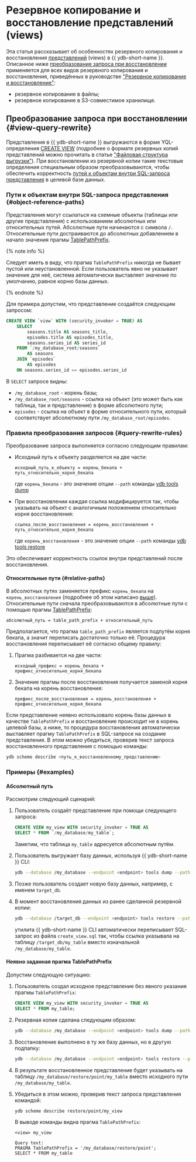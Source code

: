 # Резервное копирование и восстановление представлений (views)

Эта статья рассказывает об особенностях резервного копирования и восстановления [представлений](../../../concepts/datamodel/view.md) (views) в {{ ydb-short-name }}. Описанное ниже [преобразование запроса при восстановлении](#view-query-rewrite) применяется для всех видов резервного копирования и восстановления, приведённых в руководстве ["Резервное копирование и восстановление"](../../../devops/manual/backup-and-recovery.md):

- резервное копирование в файлы;
- резервное копирование в S3-совместимое хранилище.

## Преобразование запроса при восстановлении {#view-query-rewrite}

Представления в {{ ydb-short-name }} выгружаются в форме YQL-определения [CREATE VIEW](../../../yql/reference/syntax/create-view.md) (подробнее о формате резервных копий представлений можно прочитать в статье ["Файловая структура выгрузки"](./file-structure.md#views)). При восстановлении из резервной копии такие текстовые определения специальным образом преобразовываются, чтобы обеспечить корректность [путей к объектам внутри SQL-запроса представления](#object-reference-paths) в целевой базе данных.

### Пути к объектам внутри SQL-запроса представления {#object-reference-paths}

Представления могут ссылаться на схемные объекты (таблицы или другие представления) с использованием абсолютных или относительных путей. Абсолютные пути начинаются с символа `/`. Относительные пути достраиваются до абсолютных добавлением в начало значения прагмы [TablePathPrefix](../../../yql/reference/syntax/pragma#table-path-prefix).

{% note info %}

Следует иметь в виду, что прагма `TablePathPrefix` никогда не бывает пустой или неустановленной. Если пользователь явно не указывает значение для неё, система автоматически выставляет значение по умолчанию, равное корню базы данных.

{% endnote %}

Для примера допустим, что представление создаётся следующим запросом:

```sql
CREATE VIEW `view` WITH (security_invoker = TRUE) AS
    SELECT
        seasons.title AS seasons_title,
        episodes.title AS episodes_title,
        seasons.series_id AS series_id
    FROM `/my_database_root/seasons`
        AS seasons
    JOIN `episodes`
        AS episodes
    ON seasons.series_id == episodes.series_id
```

В `SELECT` запросе видны:

- `/my_database_root` - корень базы;
- `/my_database_root/seasons` - ссылка на объект (это может быть как таблица, так и представление) в форме абсолютного пути;
- `episodes` - ссылка на объект в форме относительного пути, который соответствует абсолютному пути `/my_database_root/episodes`.

### Правила преобразования запросов {#query-rewrite-rules}

Преобразование запроса выполняется согласно следующим правилам:

- Исходный путь к объекту разделяется на две части:

    ```text
    исходный_путь_к_объекту = корень_бекапа + путь_относительно_корня_бекапа
    ```

    где `корень_бекапа` - это значение опции `--path` команды [ydb tools dump](./_includes/tools-dump.md)

- При восстановлении каждая ссылка модифицируется так, чтобы указывать на объект с аналогичным положением относительно корня восстановления:

    ```text
    ссылка_после_восстановления = корень_восстановления + путь_относительно_корня_бекапа
    ```

    где `корень_восстановления` - это значение опции `--path` команды [ydb tools restore](./_includes/tools-restore.md)

Это обеспечивает корректность ссылок внутри представлений после восстановления.

#### Относительные пути {#relative-paths}

В абсолютных путях заменяется префикс `корень_бекапа` на `корень_восстановления` (подробнее об этом написано [выше](#query-rewrite-rules)). Относительные пути сначала преобразовываются в абсолютные пути с помощью прагмы [TablePathPrefix](../../../yql/reference/syntax/pragma#table-path-prefix):

```text
абсолютный_путь = table_path_prefix + относительный_путь
```

Предполагается, что прагма `table_path_prefix` является подпутём корня бекапа, а значит переписать достаточно только её. Процедура восстановления переписывает её согласно общему правилу:

1. Прагма разбивается на две части:

    ```text
    исходный_префикс = корень_бекапа + префикс_относительно_корня_бекапа
    ```

2. Значение прагмы после восстановления получается заменой корня бекапа на корень восстановления:

    ```text
    префикс_после_восстановления = корень_восстановления + префикс_относительно_корня_бекапа
    ```

Если представление неявно использовало корень базы данных в качестве `TablePathPrefix` и восстановление происходит не в корень целевой базы, а ниже, то процедура восстановления автоматически выставляет прагму `TablePathPrefix` в SQL-запросе на создание представления. В этом можно убедиться, проверив текст запроса восстановленного представления с помощью команды:

```bash
ydb scheme describe <путь_к_восстановленному_представлению>
```

### Примеры {#examples}

#### Абсолютный путь

Рассмотрим следующий сценарий:

1. Пользователь создаёт представление при помощи следующего запроса:

    ```sql
    CREATE VIEW my_view WITH security_invoker = TRUE AS
    SELECT * FROM `/my_database/my_table`;
    ```

    Заметим, что таблица `my_table` адресуется абсолютным путём.

2. Пользователь выгружает базу данных, используя {{ ydb-short-name }} CLI:

    ```bash
    ydb --database /my_database --endpoint <endpoint> tools dump --path . --output ./my_backup
    ```

3. Позже пользователь создает новую базу данных, например, с именем `target_db`.

4. В момент восстановления данных из ранее сделанной резервной копии:

    ```bash
    ydb --database /target_db --endpoint <endpoint> tools restore --path . --input ./my_backup
    ```

    утилита {{ ydb-short-name }} CLI автоматически переписывает SQL-запрос из файла `create_view.sql` так, чтобы ссылка указывала на таблицу `/target_db/my_table` вместо изначальной `/my_database/my_table`.

#### Неявно заданная прагма TablePathPrefix

Допустим следующую ситуацию:

1. Пользователь создал исходное представление без явного указания прагмы `TablePathPrefix`:

    ```sql
    CREATE VIEW my_view WITH security_invoker = TRUE AS
    SELECT * FROM my_table;
    ```

2. Резервная копия сделана следующим образом:

    ```bash
    ydb --database /my_database --endpoint <endpoint> tools dump --path . --output ./my_backup
    ```

3. Восстановление выполнено в ту же базу данных, но в другую подпапку:

    ```bash
    ydb --database /my_database --endpoint <endpoint> tools restore --path ./restore/point --input ./my_backup
    ```

4. В результате восстановленное представление будет указывать на таблицу `/my_database/restore/point/my_table` вместо исходного пути `/my_database/my_table`.

5. Убедиться в этом можно, проверив текст запроса представления командой:

    ```bash
    ydb scheme describe restore/point/my_view
    ```

    В выводе команды видна прагма `TablePathPrefix`:

    ```text
    <view> my_view

    Query text:
    PRAGMA TablePathPrefix = '/my_database/restore/point';
    SELECT * FROM my_table
    ```

